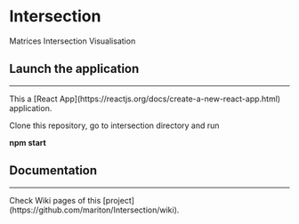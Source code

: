 # Intersection
Matrices Intersection Visualisation

## Launch the application
<hr></hr>
This a [React App](https://reactjs.org/docs/create-a-new-react-app.html) application.

Clone this repository, go to intersection directory and run


**npm start**



## Documentation
<hr></hr>
Check Wiki pages of this [project](https://github.com/mariton/Intersection/wiki).

